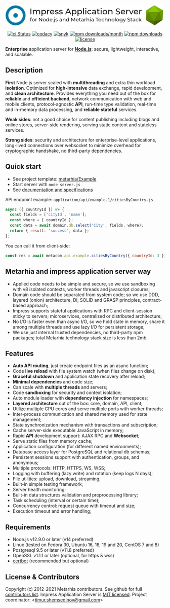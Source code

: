 <div align="center">

[![impress logo](https://raw.githubusercontent.com/metarhia/Metarhia/master/Logos/impress-header.png)](https://github.com/metarhia/impress)

[![ci Status](https://github.com/metarhia/impress/workflows/Testing%20CI/badge.svg)](https://github.com/metarhia/impress/actions?query=workflow%3A%22Testing+CI%22+branch%3Amaster)
[![codacy](https://api.codacy.com/project/badge/Grade/6fb7b607a9cb445984aebbc08fdeb13c)](https://www.codacy.com/app/metarhia/impress)
[![snyk](https://snyk.io/test/github/metarhia/impress/badge.svg)](https://snyk.io/test/github/metarhia/impress)
[![npm downloads/month](https://img.shields.io/npm/dm/impress.svg)](https://www.npmjs.com/package/impress)
[![npm downloads](https://img.shields.io/npm/dt/impress.svg)](https://www.npmjs.com/package/impress)
[![license](https://img.shields.io/badge/license-MIT-blue.svg)](https://github.com/metarhia/impress/blob/master/LICENSE)

</div>

**Enterprise** application server for **[Node.js](http://nodejs.org)**: secure,
lightweight, interactive, and scalable.

## Description

**First** Node.js server scaled with **multithreading** and extra thin workload
**isolation**. Optimized for **high-intensive** data exchange, rapid development,
and **clean architecture**. Provides everything you need out of the box for
**reliable** and **efficient backend**, network communication with web and mobile
clients, protocol-agnostic **API**, run-time type validation, real-time and
in-memory data processing, and **reliable stateful** services.

**Weak sides**: not a good choice for content publishing including blogs and
online stores, server-side rendering, serving static content and stateless
services.

**Strong sides**: security and architecture for enterprise-level applications,
long-lived connections over websocket to minimize overhead for cryptographic
handshake, no third-party dependencies.

## Quick start

- See project template: [metarhia/Example](https://github.com/metarhia/Example)
- Start server with `node server.js`
- See [documentation and specifications](https://github.com/metarhia/Contracts)

API endpoint example: `application/api/example.1/citiesByCountry.js`

```js
async ({ countryId }) => {
  const fields = ['cityId', 'name'];
  const where = { countryId };
  const data = await domain.db.select('City', fields, where);
  return { result: 'success', data };
};
```

You can call it from client-side:

```js
const res = await metacom.api.example.citiesByCountry({ countryId: 3 });
```

## Metarhia and impress application server way

- Applied code needs to be simple and secure, so we use sandboxing with v8
  isolated contexts, worker threads and javascript closures;
- Domain code should be separated from system code; so we use DDD, layered
  (onion) architecture, DI, SOLID and GRASP principles, contract-based approach;
- Impress supports stateful applications with RPC and client-session sticky to
  servers; microservices, centralized or distributed architecture;
- No I/O is faster even than async I/O, so we hold state in memory, share it
  among multiple threads and use lazy I/O for persistent storage;
- We use just internal trusted dependencies, no third-party npm packages;
  total Metarhia technology stack size is less than 2mb.

## Features

- **Auto API routing**, just create endpoint files as an async function;
- Code **live reload** with file system watch (when files change on disk);
- **Graceful shutdown** and application state recovery after reload;
- **Minimal dependencies** and code size;
- Can scale with **multiple threads** and servers;
- Code **sandboxing** for security and context isolation;
- Auto module loader with **dependency injection** for namespaces;
- **Layered architecture** out of the box: core, domain, API, client;
- Utilize multiple CPU cores and serve multiple ports with worker threads;
- Inter-process communication and shared memory used for state management;
- State synchronization mechanism with transactions and subscription;
- Cache server-side executable JavaScript in memory;
- Rapid **API** development support: AJAX RPC and **Websocket**;
- Serve static files from memory cache;
- Application configuration (for different named environments);
- Database access layer for PostgreSQL and relational db schemas;
- Persistent sessions support with authentication, groups, and anonymous;
- Multiple protocols: HTTP, HTTPS, WS, WSS;
- Logging with buffering (lazy write) and rotation (keep logs N days);
- File utilities: upload, download, streaming;
- Built-in simple testing framework;
- Server health monitoring;
- Built-in data structures validation and preprocessing library;
- Task scheduling (interval or certain time);
- Concurrency control: request queue with timeout and size;
- Execution timeout and error handling;

## Requirements

- Node.js v12.9.0 or later (v14 preferred)
- Linux (tested on Fedora 30, Ubuntu 16, 18, 19 and 20, CentOS 7 and 8)
- Postgresql 9.5 or later (v11.8 preferred)
- OpenSSL v1.1.1 or later (optional, for https & wss)
- [certbot](https://github.com/certbot/certbot) (recommended but optional)

## License & Contributors

Copyright (c) 2012-2021 Metarhia contributors.
See github for full [contributors list](https://github.com/metarhia/impress/graphs/contributors).
Impress Application Server is [MIT licensed](./LICENSE).
Project coordinator: &lt;timur.shemsedinov@gmail.com&gt;
